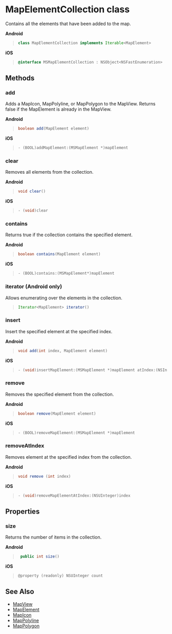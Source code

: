 
# MapElementCollection class 

Contains all the elements that have been added to the map.

**Android**

>```java
> class MapElementCollection implements Iterable<MapElement>
>```

**iOS**

>```objectivec
> @interface MSMapElementCollection : NSObject<NSFastEnumeration>
>```

## Methods

### add

Adds a MapIcon, MapPolyline, or MapPolygon to the MapView. Returns false if the MapElement is already in the MapView.

**Android**

>```java
> boolean add(MapElement element)
>```

**iOS**

>```objectivec
> - (BOOL)addMapElement:(MSMapElement *)mapElement
>```

### clear

Removes all elements from the collection.

**Android**

>```java
> void clear()
>```

**iOS**

>```objectivec
> - (void)clear
>```

### contains

Returns true if the collection contains the specified element.

**Android**

>```java
> boolean contains(MapElement element)
>```

**iOS**

>```objectivec
> - (BOOL)contains:(MSMapElement*)mapElement

### iterator (Android only)

Allows enumerating over the elements in the collection.

>```java
> Iterator<MapElement> iterator()
>```

### insert

Insert the specified element at the specified index.

**Android**

>```java
> void add(int index, MapElement element)
>```

**iOS**

>```objectivec
> - (void)insertMapElement:(MSMapElement *)mapElement atIndex:(NSInteger)index
>```

### remove

Removes the specified element from the collection.

**Android**

>```java
> boolean remove(MapElement element)
>```

**iOS**

> ```objectivec
> - (BOOL)removeMapElement:(MSMapElement *)mapElement
>```

### removeAtIndex

Removes element at the specified index from the collection.

**Android**

>```java
> void remove (int index)
>```

**iOS**

> ```objectivec
> - (void)removeMapElementAtIndex:(NSUInteger)index
>```

## Properties

### size

Returns the number of items in the collection.

**Android**

>```java
>  public int size()
>```

**iOS**

>```objectivec
> @property (readonly) NSUInteger count
>```

## See Also

* [MapView](MapView-class.md)
* [MapElement](MapElement-class.md)
* [MapIcon](MapIcon-class.md)
* [MapPolyline](MapPolyline-class.md)
* [MapPolygon](MapPolygon-class.md)
